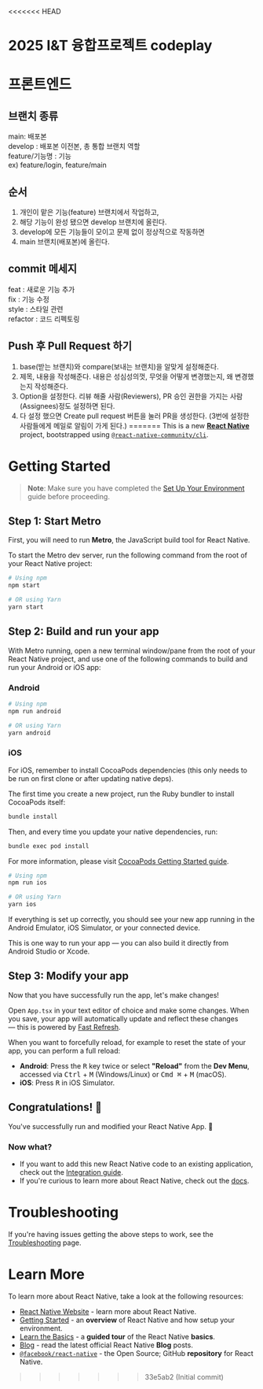<<<<<<< HEAD
# 2025 I&T 융합프로젝트 codeplay
# 프론트엔드

## 브랜치 종류
main: 배포본 <br/>
develop : 배포본 이전본, 총 통합 브랜치 역할<br/>
feature/기능명 : 기능<br/>
ex) feature/login, feature/main<br/>

## 순서
1. 개인이 맡은 기능(feature) 브랜치에서 작업하고,<br/>
2. 해당 기능이 완성 됐으면 develop 브랜치에 올린다.<br/>
3. develop에 모든 기능들이 모이고 문제 없이 정상적으로 작동하면<br/>
4. main 브랜치(배포본)에 올린다.<br/>

## commit 메세지
feat : 새로운 기능 추가<br/>
fix : 기능 수정<br/>
style : 스타일 관련<br/>
refactor : 코드 리펙토링<br/>

## Push 후 Pull Request 하기
1. base(받는 브랜치)와 compare(보내는 브랜치)을 알맞게 설정해준다.<br/>
2. 제목, 내용을 작성해준다. 내용은 성심성의껏, 무엇을 어떻게 변경했는지, 왜 변경했는지 작성해준다.<br/>
3. Option을 설정한다. 리뷰 해줄 사람(Reviewers), PR 승인 권한을 가지는 사람(Assignees)정도 설정하면 된다.<br/>
4. 다 설정 했으면 Create pull request 버튼을 눌러 PR을 생성한다. (3번에 설정한 사람들에게 메일로 알림이 가게 된다.)
=======
This is a new [**React Native**](https://reactnative.dev) project, bootstrapped using [`@react-native-community/cli`](https://github.com/react-native-community/cli).

# Getting Started

> **Note**: Make sure you have completed the [Set Up Your Environment](https://reactnative.dev/docs/set-up-your-environment) guide before proceeding.

## Step 1: Start Metro

First, you will need to run **Metro**, the JavaScript build tool for React Native.

To start the Metro dev server, run the following command from the root of your React Native project:

```sh
# Using npm
npm start

# OR using Yarn
yarn start
```

## Step 2: Build and run your app

With Metro running, open a new terminal window/pane from the root of your React Native project, and use one of the following commands to build and run your Android or iOS app:

### Android

```sh
# Using npm
npm run android

# OR using Yarn
yarn android
```

### iOS

For iOS, remember to install CocoaPods dependencies (this only needs to be run on first clone or after updating native deps).

The first time you create a new project, run the Ruby bundler to install CocoaPods itself:

```sh
bundle install
```

Then, and every time you update your native dependencies, run:

```sh
bundle exec pod install
```

For more information, please visit [CocoaPods Getting Started guide](https://guides.cocoapods.org/using/getting-started.html).

```sh
# Using npm
npm run ios

# OR using Yarn
yarn ios
```

If everything is set up correctly, you should see your new app running in the Android Emulator, iOS Simulator, or your connected device.

This is one way to run your app — you can also build it directly from Android Studio or Xcode.

## Step 3: Modify your app

Now that you have successfully run the app, let's make changes!

Open `App.tsx` in your text editor of choice and make some changes. When you save, your app will automatically update and reflect these changes — this is powered by [Fast Refresh](https://reactnative.dev/docs/fast-refresh).

When you want to forcefully reload, for example to reset the state of your app, you can perform a full reload:

- **Android**: Press the <kbd>R</kbd> key twice or select **"Reload"** from the **Dev Menu**, accessed via <kbd>Ctrl</kbd> + <kbd>M</kbd> (Windows/Linux) or <kbd>Cmd ⌘</kbd> + <kbd>M</kbd> (macOS).
- **iOS**: Press <kbd>R</kbd> in iOS Simulator.

## Congratulations! :tada:

You've successfully run and modified your React Native App. :partying_face:

### Now what?

- If you want to add this new React Native code to an existing application, check out the [Integration guide](https://reactnative.dev/docs/integration-with-existing-apps).
- If you're curious to learn more about React Native, check out the [docs](https://reactnative.dev/docs/getting-started).

# Troubleshooting

If you're having issues getting the above steps to work, see the [Troubleshooting](https://reactnative.dev/docs/troubleshooting) page.

# Learn More

To learn more about React Native, take a look at the following resources:

- [React Native Website](https://reactnative.dev) - learn more about React Native.
- [Getting Started](https://reactnative.dev/docs/environment-setup) - an **overview** of React Native and how setup your environment.
- [Learn the Basics](https://reactnative.dev/docs/getting-started) - a **guided tour** of the React Native **basics**.
- [Blog](https://reactnative.dev/blog) - read the latest official React Native **Blog** posts.
- [`@facebook/react-native`](https://github.com/facebook/react-native) - the Open Source; GitHub **repository** for React Native.
>>>>>>> 33e5ab2 (Initial commit)
